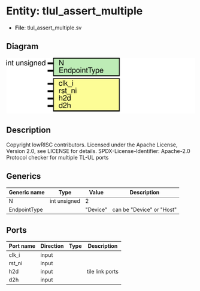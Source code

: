 # Entity: tlul_assert_multiple

- **File**: tlul_assert_multiple.sv
## Diagram

![Diagram](tlul_assert_multiple.svg "Diagram")
## Description

Copyright lowRISC contributors.
 Licensed under the Apache License, Version 2.0, see LICENSE for details.
 SPDX-License-Identifier: Apache-2.0
 Protocol checker for multiple TL-UL ports
 
## Generics

| Generic name | Type         | Value    | Description               |
| ------------ | ------------ | -------- | ------------------------- |
| N            | int unsigned | 2        |                           |
| EndpointType |              | "Device" | can be "Device" or "Host" |
## Ports

| Port name | Direction | Type | Description     |
| --------- | --------- | ---- | --------------- |
| clk_i     | input     |      |                 |
| rst_ni    | input     |      |                 |
| h2d       | input     |      | tile link ports |
| d2h       | input     |      |                 |
